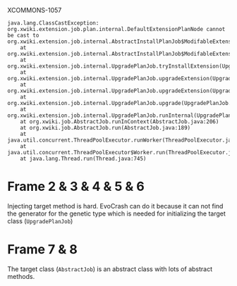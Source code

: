 XCOMMONS-1057
```
java.lang.ClassCastException: org.xwiki.extension.job.plan.internal.DefaultExtensionPlanNode cannot be cast to org.xwiki.extension.job.internal.AbstractInstallPlanJob$ModifableExtensionPlanNode
    at org.xwiki.extension.job.internal.AbstractInstallPlanJob$ModifableExtensionPlanTree.clone(AbstractInstallPlanJob.java:84)
    at org.xwiki.extension.job.internal.UpgradePlanJob.tryInstallExtension(UpgradePlanJob.java:152)
    at org.xwiki.extension.job.internal.UpgradePlanJob.upgradeExtension(UpgradePlanJob.java:136)
    at org.xwiki.extension.job.internal.UpgradePlanJob.upgradeExtension(UpgradePlanJob.java:85)
    at org.xwiki.extension.job.internal.UpgradePlanJob.upgrade(UpgradePlanJob.java:202)
    at org.xwiki.extension.job.internal.UpgradePlanJob.runInternal(UpgradePlanJob.java:268)
    at org.xwiki.job.AbstractJob.runInContext(AbstractJob.java:206)
    at org.xwiki.job.AbstractJob.run(AbstractJob.java:189)
    at java.util.concurrent.ThreadPoolExecutor.runWorker(ThreadPoolExecutor.java:1142)
    at java.util.concurrent.ThreadPoolExecutor$Worker.run(ThreadPoolExecutor.java:617)
    at java.lang.Thread.run(Thread.java:745)
```

# Frame  2 & 3 & 4 & 5 & 6

Injecting target method is hard. EvoCrash can do it because it can not find the generator for the genetic type which is needed for initializing the target class (`UpgradePlanJob`)


# Frame  7 & 8

The target class (`AbstractJob`) is an abstract class with lots of abstract methods.
